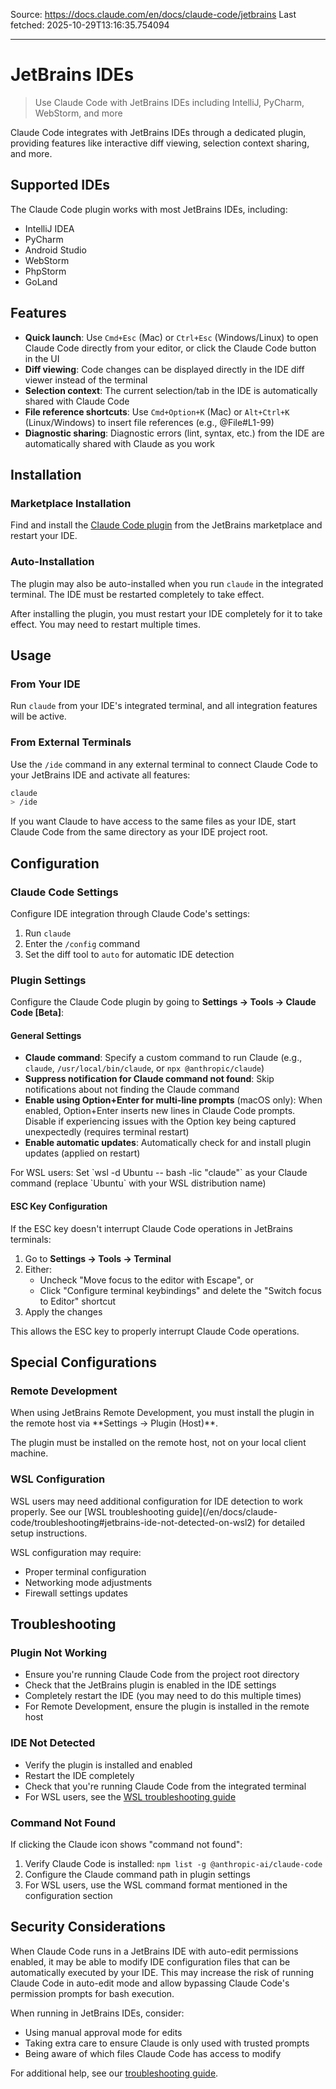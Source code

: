 Source: https://docs.claude.com/en/docs/claude-code/jetbrains
Last fetched: 2025-10-29T13:16:35.754094

---

# JetBrains IDEs

> Use Claude Code with JetBrains IDEs including IntelliJ, PyCharm, WebStorm, and more

Claude Code integrates with JetBrains IDEs through a dedicated plugin, providing features like interactive diff viewing, selection context sharing, and more.

## Supported IDEs

The Claude Code plugin works with most JetBrains IDEs, including:

* IntelliJ IDEA
* PyCharm
* Android Studio
* WebStorm
* PhpStorm
* GoLand

## Features

* **Quick launch**: Use `Cmd+Esc` (Mac) or `Ctrl+Esc` (Windows/Linux) to open Claude Code directly from your editor, or click the Claude Code button in the UI
* **Diff viewing**: Code changes can be displayed directly in the IDE diff viewer instead of the terminal
* **Selection context**: The current selection/tab in the IDE is automatically shared with Claude Code
* **File reference shortcuts**: Use `Cmd+Option+K` (Mac) or `Alt+Ctrl+K` (Linux/Windows) to insert file references (e.g., @File#L1-99)
* **Diagnostic sharing**: Diagnostic errors (lint, syntax, etc.) from the IDE are automatically shared with Claude as you work

## Installation

### Marketplace Installation

Find and install the [Claude Code plugin](https://plugins.jetbrains.com/plugin/27310-claude-code-beta-) from the JetBrains marketplace and restart your IDE.

### Auto-Installation

The plugin may also be auto-installed when you run `claude` in the integrated terminal. The IDE must be restarted completely to take effect.

<Note>
  After installing the plugin, you must restart your IDE completely for it to take effect. You may need to restart multiple times.
</Note>

## Usage

### From Your IDE

Run `claude` from your IDE's integrated terminal, and all integration features will be active.

### From External Terminals

Use the `/ide` command in any external terminal to connect Claude Code to your JetBrains IDE and activate all features:

```bash  theme={null}
claude
> /ide
```

If you want Claude to have access to the same files as your IDE, start Claude Code from the same directory as your IDE project root.

## Configuration

### Claude Code Settings

Configure IDE integration through Claude Code's settings:

1. Run `claude`
2. Enter the `/config` command
3. Set the diff tool to `auto` for automatic IDE detection

### Plugin Settings

Configure the Claude Code plugin by going to **Settings → Tools → Claude Code \[Beta]**:

#### General Settings

* **Claude command**: Specify a custom command to run Claude (e.g., `claude`, `/usr/local/bin/claude`, or `npx @anthropic/claude`)
* **Suppress notification for Claude command not found**: Skip notifications about not finding the Claude command
* **Enable using Option+Enter for multi-line prompts** (macOS only): When enabled, Option+Enter inserts new lines in Claude Code prompts. Disable if experiencing issues with the Option key being captured unexpectedly (requires terminal restart)
* **Enable automatic updates**: Automatically check for and install plugin updates (applied on restart)

<Tip>
  For WSL users: Set `wsl -d Ubuntu -- bash -lic "claude"` as your Claude command (replace `Ubuntu` with your WSL distribution name)
</Tip>

#### ESC Key Configuration

If the ESC key doesn't interrupt Claude Code operations in JetBrains terminals:

1. Go to **Settings → Tools → Terminal**
2. Either:
   * Uncheck "Move focus to the editor with Escape", or
   * Click "Configure terminal keybindings" and delete the "Switch focus to Editor" shortcut
3. Apply the changes

This allows the ESC key to properly interrupt Claude Code operations.

## Special Configurations

### Remote Development

<Warning>
  When using JetBrains Remote Development, you must install the plugin in the remote host via **Settings → Plugin (Host)**.
</Warning>

The plugin must be installed on the remote host, not on your local client machine.

### WSL Configuration

<Warning>
  WSL users may need additional configuration for IDE detection to work properly. See our [WSL troubleshooting guide](/en/docs/claude-code/troubleshooting#jetbrains-ide-not-detected-on-wsl2) for detailed setup instructions.
</Warning>

WSL configuration may require:

* Proper terminal configuration
* Networking mode adjustments
* Firewall settings updates

## Troubleshooting

### Plugin Not Working

* Ensure you're running Claude Code from the project root directory
* Check that the JetBrains plugin is enabled in the IDE settings
* Completely restart the IDE (you may need to do this multiple times)
* For Remote Development, ensure the plugin is installed in the remote host

### IDE Not Detected

* Verify the plugin is installed and enabled
* Restart the IDE completely
* Check that you're running Claude Code from the integrated terminal
* For WSL users, see the [WSL troubleshooting guide](/en/docs/claude-code/troubleshooting#jetbrains-ide-not-detected-on-wsl2)

### Command Not Found

If clicking the Claude icon shows "command not found":

1. Verify Claude Code is installed: `npm list -g @anthropic-ai/claude-code`
2. Configure the Claude command path in plugin settings
3. For WSL users, use the WSL command format mentioned in the configuration section

## Security Considerations

When Claude Code runs in a JetBrains IDE with auto-edit permissions enabled, it may be able to modify IDE configuration files that can be automatically executed by your IDE. This may increase the risk of running Claude Code in auto-edit mode and allow bypassing Claude Code's permission prompts for bash execution.

When running in JetBrains IDEs, consider:

* Using manual approval mode for edits
* Taking extra care to ensure Claude is only used with trusted prompts
* Being aware of which files Claude Code has access to modify

For additional help, see our [troubleshooting guide](/en/docs/claude-code/troubleshooting).